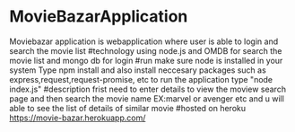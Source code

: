 # MovieBazarApplication
Moviebazar application is webapplication where user is able to login and search the movie list
#technology
using node.js and OMDB for search the movie list and mongo db for login
#run
make sure node is installed in your system
Type npm install
and also install neccesary packages such as express,request,request-promise, etc
to run the application type "node index.js"
#description
frist need to enter details to view the moview search page and then search the movie name EX:marvel or avenger etc and u will able to see the list of details of similar movie
#hosted on heroku
https://movie-bazar.herokuapp.com/
